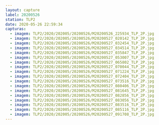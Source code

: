 ```yaml
---
layout: capture
label: 20200526
station: TLP2
date: 2020-05-26 22:59:34
capturas:
  - imagem: TLP2/2020/202005/20200526/M20200526_225934_TLP_2P.jpg
  - imagem: TLP2/2020/202005/20200526/M20200527_020142_TLP_2P.jpg
  - imagem: TLP2/2020/202005/20200526/M20200527_032454_TLP_2P.jpg
  - imagem: TLP2/2020/202005/20200526/M20200527_034514_TLP_2P.jpg
  - imagem: TLP2/2020/202005/20200526/M20200527_035847_TLP_2P.jpg
  - imagem: TLP2/2020/202005/20200526/M20200527_053007_TLP_2P.jpg
  - imagem: TLP2/2020/202005/20200526/M20200527_065802_TLP_2P.jpg
  - imagem: TLP2/2020/202005/20200526/M20200527_070044_TLP_2P.jpg
  - imagem: TLP2/2020/202005/20200526/M20200527_071224_TLP_2P.jpg
  - imagem: TLP2/2020/202005/20200526/M20200527_072404_TLP_2P.jpg
  - imagem: TLP2/2020/202005/20200526/M20200527_073516_TLP_2P.jpg
  - imagem: TLP2/2020/202005/20200526/M20200527_080406_TLP_2P.jpg
  - imagem: TLP2/2020/202005/20200526/M20200527_081645_TLP_2P.jpg
  - imagem: TLP2/2020/202005/20200526/M20200527_082856_TLP_2P.jpg
  - imagem: TLP2/2020/202005/20200526/M20200527_083056_TLP_2P.jpg
  - imagem: TLP2/2020/202005/20200526/M20200527_083516_TLP_2P.jpg
  - imagem: TLP2/2020/202005/20200526/M20200527_085116_TLP_2P.jpg
  - imagem: TLP2/2020/202005/20200526/M20200527_091708_TLP_2P.jpg
---
```

